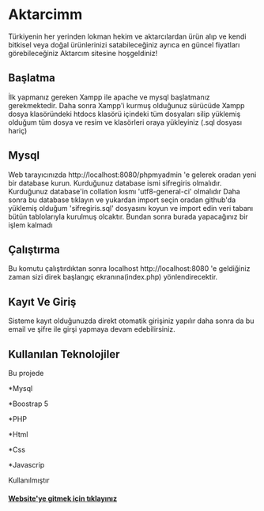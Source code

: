 # Aktarcimm
Türkiyenin her yerinden lokman hekim ve aktarcılardan ürün alıp ve kendi bitkisel veya doğal ürünlerinizi satabileceğiniz ayrıca en güncel fiyatları görebileceğiniz Aktarcım sitesine hoşgeldiniz!

## Başlatma
İlk yapmanız gereken Xampp ile apache ve mysql başlatmanız gerekmektedir. Daha sonra Xampp'i kurmuş olduğunuz sürücüde Xampp dosya klasöründeki htdocs klasörü içindeki tüm dosyaları silip yüklemiş olduğum  tüm dosya ve resim ve klasörleri oraya yükleyiniz (.sql dosyası hariç)

## Mysql
Web tarayıcınızda http://localhost:8080/phpmyadmin 'e gelerek oradan yeni bir database kurun. Kurduğunuz database ismi sifregiris olmalıdır. Kurduğunuz database'in collation kısmı 'utf8-general-ci' olmalıdır Daha sonra bu database tıklayın ve yukardan import seçin oradan github'da yüklemiş olduğum 'sifregiris.sql' dosyasını koyun ve import edin veri tabanı bütün tablolarıyla kurulmuş olcaktır. Bundan sonra burada yapacağınız bir işlem kalmadı

## Çalıştırma
Bu komutu çalıştırdıktan sonra localhost http://localhost:8080 'e geldiğiniz zaman sizi direk başlangıç ekranına(index.php) yönlendirecektir.

## Kayıt Ve Giriş
Sisteme kayıt olduğunuzda direkt otomatik girişiniz yapılır daha sonra da bu email ve şifre ile girşi yapmaya devam edebilirsiniz.

## Kullanılan Teknolojiler

Bu projede 

*Mysql

*Boostrap 5

*PHP

*Html

*Css

*Javascrip

Kullanılmıştır

#### [Website'ye gitmek için tıklayınız](http://aktarcimm.rf.gd/)
